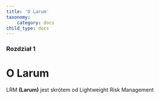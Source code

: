```yaml
---
title: 'O Larum'
taxonomy:
    category: docs
child_type: docs
---
```


### Rozdział 1

# O Larum

LRM **(Larum)** jest skrótem od Lightweight Risk Management
